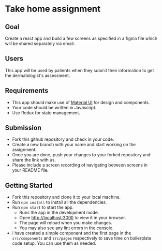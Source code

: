 # Take home assignment

## Goal
Create a react app and build a few screens as specified in a figma file which will be shared separately via email.

## Users
This app will be used by patients when they submit their information to get the dermatologist's assessment.

## Requirements
- This app should make use of [Material UI](https://mui.com/material-ui/getting-started/) for design and components.
- Your code should be written in Javascript.
- Use Redux for state management.

## Submission
- Fork this github repository and check in your code.
- Create a new branch with your name and start working on the assignment.
- Once you are done, push your changes to your forked repository and share the link with us.
- Please include a screen recording of navigating between screens in your README file.

## Getting Started
 - Fork this repository and clone it to your local machine.
 - Run `npm install` to install all the dependencies.
 - Run `npm start` to start the app. 
   - Runs the app in the development mode. 
   - Open [http://localhost:3000](http://localhost:3000) to view it in your browser. 
   - The page will reload when you make changes.
   - You may also see any lint errors in the console.
 - I have created a simple component and the first page in the `src/components` and `src/pages` respectively to save time on boilerplate code setup. You can use them as needed.
